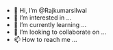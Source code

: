 - 👋 Hi, I’m @Rajkumarsilwal
- 👀 I’m interested in ...
- 🌱 I’m currently learning ...
- 💞️ I’m looking to collaborate on ...
- 📫 How to reach me ...

<!---
Rajkumarsilwal/Rajkumarsilwal is a ✨ special ✨ repository because its `README.md` (this file) appears on your GitHub profile.
You can click the Preview link to take a look at your changes.
--->
